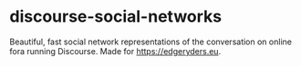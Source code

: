 # discourse-social-networks
Beautiful, fast social network representations of the conversation on online fora running Discourse. Made for https://edgeryders.eu. 
